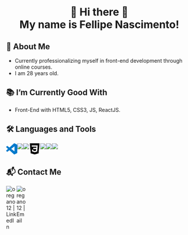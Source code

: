 <h1 align="center"><strong> 👋 Hi there 👋 <br> My name is Fellipe Nascimento! </strong></h1>

## 📌 **About Me**
- Currently professionalizing myself in front-end development through online courses.
- I am 28 years old.

## 📚 I’m Currently Good With
- Front-End with HTML5, CSS3, JS, ReactJS.

## 🛠 **Languages and Tools**
<img align="left" height="30px" src="https://raw.githubusercontent.com/simple-icons/simple-icons/82c259d214eaf0bb45ef8789e842f0b65bbc3b3d/icons/visualstudiocode.svg"/>
<img align="left" height="30px" src="https://raw.githubusercontent.com/simple-icons/simple-icons/82c259d214eaf0bb45ef8789e842f0b65bbc3b3d/icons/react.svg"/>
<img align="left" height="30px" src="https://raw.githubusercontent.com/simple-icons/simple-icons/82c259d214eaf0bb45ef8789e842f0b65bbc3b3d/icons/html5.svg"/>
<img align="left" height="30px" src="https://raw.githubusercontent.com/simple-icons/simple-icons/82c259d214eaf0bb45ef8789e842f0b65bbc3b3d/icons/css3.svg"/>
<img align="left" height="30px" src="https://raw.githubusercontent.com/simple-icons/simple-icons/82c259d214eaf0bb45ef8789e842f0b65bbc3b3d/icons/javascript.svg"/>
<img align="left" height="30px" src="https://raw.githubusercontent.com/simple-icons/simple-icons/82c259d214eaf0bb45ef8789e842f0b65bbc3b3d/icons/typescript.svg"/>
<img align="left" height="30px" src="https://raw.githubusercontent.com/simple-icons/simple-icons/82c259d214eaf0bb45ef8789e842f0b65bbc3b3d/icons/github.svg"/>
<br />
<br />

## 📬 **Contact Me**
[<img align="left" alt="oregano12 | LinkedIn" width="28px" src="https://cdn.jsdelivr.net/npm/simple-icons@v3/icons/linkedin.svg" />](https://www.linkedin.com/in/fellipe-mendes-nascimento-27a08a241/)
[<img align="left" alt="oregano12 | Email" width="28px" src="https://cdn.jsdelivr.net/npm/simple-icons@3.12.3/icons/mail-dot-ru.svg" />](mailto:fellipemn@hotmail.com)
